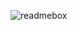 ![readmebox]([https://github.com/YuukiPS/.github/assets/11765082/7a1d009f-84ad-4058-ad6c-f4148fcb63e5](https://github.com/xierramolient/xierramolient/blob/main/lv_0_20240203005024-ezgif.com-video-to-gif-converter.gif)https://github.com/xierramolient/xierramolient/blob/main/lv_0_20240203005024-ezgif.com-video-to-gif-converter.gif)
